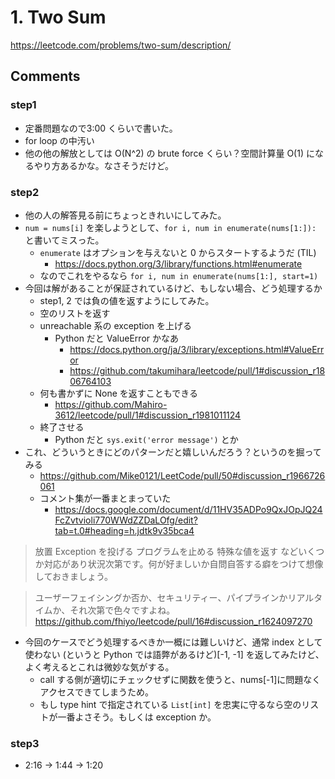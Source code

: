 # 1. Two Sum

https://leetcode.com/problems/two-sum/description/

## Comments

### step1

*   定番問題なので3:00 くらいで書いた。
*   for loop の中汚い
*   他の他の解放としては O(N^2) の brute force くらい？空間計算量 O(1) になるやり方あるかな。なさそうだけど。

### step2

*   他の人の解答見る前にちょっときれいにしてみた。
*   `num = nums[i]` を楽しようとして、`for i, num in enumerate(nums[1:]):` と書いてミスった。
    *   `enumerate` はオプションを与えないと 0 からスタートするようだ (TIL)
        *   https://docs.python.org/3/library/functions.html#enumerate
    *   なのでこれをやるなら `for i, num in enumerate(nums[1:], start=1)`
*   今回は解があることが保証されているけど、もしない場合、どう処理するか
    *   step1, 2 では負の値を返すようにしてみた。
    *   空のリストを返す
    *   unreachable 系の exception を上げる
        *   Python だと ValueError かなあ
            *   https://docs.python.org/ja/3/library/exceptions.html#ValueError
            *   https://github.com/takumihara/leetcode/pull/1#discussion_r1806764103
    *   何も書かずに None を返すこともできる
        *   https://github.com/Mahiro-3612/leetcode/pull/1#discussion_r1981011124
    *   終了させる
        *   Python だと `sys.exit('error message')` とか
*   これ、どういうときにどのパターンだと嬉しいんだろう？というのを掘ってみる
    *   https://github.com/Mike0121/LeetCode/pull/50#discussion_r1966726061
    *   コメント集が一番まとまっていた
        *    https://docs.google.com/document/d/11HV35ADPo9QxJOpJQ24FcZvtvioli770WWdZZDaLOfg/edit?tab=t.0#heading=h.jdtk9v35bca4

> 放置
Exception を投げる
プログラムを止める
特殊な値を返す
などいくつか対応があり状況次第です。何が好ましいか自問自答する癖をつけて想像しておきましょう。

> ユーザーフェイシングか否か、セキュリティー、パイプラインかリアルタイムか、それ次第で色々ですよね。
https://github.com/fhiyo/leetcode/pull/16#discussion_r1624097270

*   今回のケースでどう処理するべきか一概には難しいけど、通常 index として使わない (というと Python では語弊があるけど)[-1, -1] を返してみたけど、よく考えるとこれは微妙な気がする。
    *   call する側が適切にチェックせずに関数を使うと、nums[-1]に問題なくアクセスできてしまうため。 
    *   もし type hint で指定されている `List[int]` を忠実に守るなら空のリストが一番よさそう。もしくは exception か。

### step3

*   2:16 -> 1:44 -> 1:20